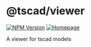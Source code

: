 <!-- #region header -->
<!-- Generated by @toolsync/builtin/package-readme. Do not edit manually, instead run `toolsync prepare`. -->

# @tscad/viewer

[![NPM Version](https://img.shields.io/npm/v/@tscad/viewer)](https://www.npmjs.com/package/@tscad/viewer) [![Homepage](https://img.shields.io/badge/docs-default)](https://tscad.vercel.app)

A viewer for tscad models

<!-- #endregion header -->
